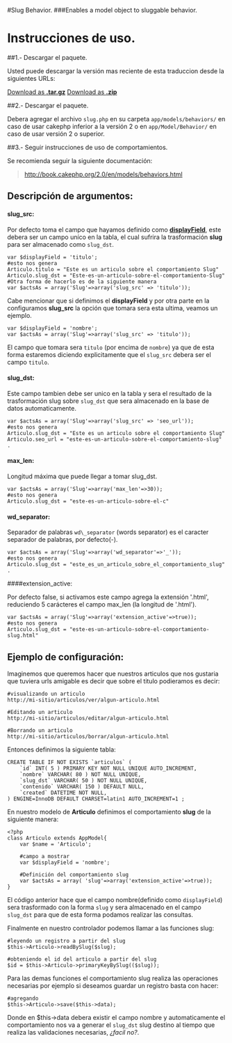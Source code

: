 #Slug Behavior.
###Enables a model object to sluggable behavior.

# Instrucciones de uso.

##1.- Descargar el paquete.

Usted puede descargar la versión mas reciente de esta traduccion desde la siguientes URLs:

<a href="https://github.com/mundoSICA/Magento_1.6.x_translation_es_MX/tarball/master" class="button icon arrowdown">Download as <b>.tar.gz</b></a>
<a href="https://github.com/mundoSICA/Magento_1.6.x_translation_es_MX/zipball/master" class="button icon arrowdown">Download as <b>.zip</b></a>

##2.- Descargar el paquete.

Debera agregar el archivo `slug.php` en su carpeta `app/models/behaviors/` en caso de usar cakephp inferior a la versión 2 o en `app/Model/Behavior/` en caso de usar versión 2 o superior.

##3.- Seguir instrucciones de uso de comportamientos.

Se recomienda seguir la siguiente documentación:

> <http://book.cakephp.org/2.0/en/models/behaviors.html>


## Descripción de argumentos:

#### slug\_src:

Por defecto toma el campo que hayamos definido como [**displayField**](http://book.cakephp.org/view/1062/displayField), este debera ser un campo uníco en la tabla, el cual sufrira la trasformación **slug** para ser almacenado como `slug_dst`.

	var $displayField = 'titulo';
	#esto nos genera
	Articulo.titulo = "Este es un articulo sobre el comportamiento Slug"
	Articulo.slug_dst = "Este-es-un-articulo-sobre-el-comportamiento-Slug"
	#Otra forma de hacerlo es de la siguiente manera
	var $actsAs = array('Slug'=>array('slug_src' => 'titulo'));

Cabe mencionar que si definimos el **displayField** y por otra parte en la configuramos **slug_src** la opción que tomara sera esta ultima, veamos un ejemplo.

	var $displayField = 'nombre';
	var $actsAs = array('Slug'=>array('slug_src' => 'titulo'));

El campo que tomara sera `titulo` (por encima de `nombre`) ya que de esta forma estaremos diciendo explicitamente que el `slug_src` debera ser el campo `titulo`.


#### slug\_dst:

Este campo tambien debe ser unico en la tabla y sera el resultado de la trasformación slug sobre `slug_dst` que sera almacenado en la base de datos automaticamente.
 
	var $actsAs = array('Slug'=>array('slug_src' => 'seo_url'));
	#esto nos genera
	Articulo.slug_dst = "Este es un articulo sobre el comportamiento Slug"
	Articulo.seo_url = "este-es-un-articulo-sobre-el-comportamiento-slug" .


#### max\_len:

Longitud máxima que puede llegar a tomar slug\_dst.

	var $actsAs = array('Slug'=>array('max_len'=>30));
	#esto nos genera
	Articulo.slug_dst = "este-es-un-articulo-sobre-el-c"

#### wd\_separator:

Separador de palabras `wd\_separator` (words separator) es el caracter separador de palabras, por defecto(-).

	var $actsAs = array('Slug'=>array('wd_separator'=>'_'));
	#esto nos genera
	Articulo.slug_dst = "este_es_un_articulo_sobre_el_comportamiento_slug" .

####extension\_active:

Por defecto false, si activamos este campo agrega la extensión '.html', reduciendo 5 carácteres el campo max\_len (la longitud de '.html').

	var $actsAs = array('Slug'=>array('extension_active'=>true));
	#esto nos genera
	Articulo.slug_dst = "este-es-un-articulo-sobre-el-comportamiento-slug.html"


## Ejemplo de configuración:

Imaginemos que queremos hacer que nuestros articulos que nos gustaria que tuviera urls amigable es decir que sobre el titulo podieramos es decir:
	
	#visualizando un articulo
	http://mi-sitio/articulos/ver/algun-articulo.html
	
	#Editando un articulo
	http://mi-sitio/articulos/editar/algun-articulo.html
	
	#Borrando un articulo
	http://mi-sitio/articulos/borrar/algun-articulo.html

Entonces definimos la siguiente tabla:

	CREATE TABLE IF NOT EXISTS `articulos` (
		`id` INT( 5 ) PRIMARY KEY NOT NULL UNIQUE AUTO_INCREMENT,
		`nombre` VARCHAR( 80 ) NOT NULL UNIQUE,
		`slug_dst` VARCHAR( 50 ) NOT NULL UNIQUE,
		`contenido` VARCHAR( 150 ) DEFAULT NULL,
		`created` DATETIME NOT NULL,
	) ENGINE=InnoDB DEFAULT CHARSET=latin1 AUTO_INCREMENT=1 ;

En nuestro modelo de **Articulo** definimos el comportamiento **slug** de la siguiente manera:

	<?php
	class Articulo extends AppModel{
		var $name = 'Articulo';
		
		#campo a mostrar
		var $displayField = 'nombre';
		
		#Definición del comportamiento slug
		var $actsAs = array( 'slug'=>array('extension_active'=>true));
	}

El código anterior hace que el campo nombre(definido como `displayField`) sera trasformado con la forma `slug` y sera almacenado en el campo `slug_dst` para que de esta forma podamos realizar las consultas.

Finalmente en nuestro controlador podemos llamar a las funciones slug:

	#leyendo un registro a partir del slug
	$this->Articulo->readBySlug($slug);
	
	#obteniendo el id del articulo a partir del slug
	$id = $this->Articulo->primaryKeyBySlug(($slug));
	
	
Para las demas funciones el comportamiento slug realiza las operaciones necesarias por ejemplo si deseamos guardar un registro basta con hacer:

	#agregando
	$this->Articulo->save($this->data);
	
Donde en $this->data debera existir el campo nombre y automaticamente el comportamiento nos va a generar el `slug_dst` slug destino al tiempo que realiza las validaciones necesarias, _¿facil no?_.

